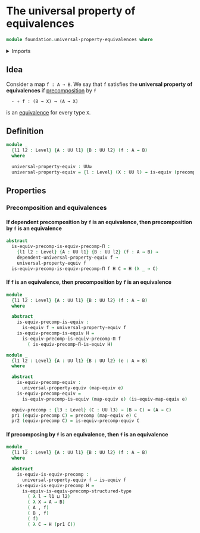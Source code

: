 # The universal property of equivalences

```agda
module foundation.universal-property-equivalences where
```

<details><summary>Imports</summary>

```agda
open import foundation.dependent-pair-types
open import foundation.dependent-universal-property-equivalences
open import foundation.precomposition-functions-into-subuniverses
open import foundation.universe-levels

open import foundation-core.equivalences
open import foundation-core.precomposition-dependent-functions
open import foundation-core.precomposition-functions
```

</details>

## Idea

Consider a map `f : A → B`. We say that `f` satisfies the **universal property
of equivalences** if
[precomposition](foundation-core.precomposition-functions.md) by `f`

```text
  - ∘ f : (B → X) → (A → X)
```

is an [equivalence](foundation-core.equivalences.md) for every type `X`.

## Definition

```agda
module _
  {l1 l2 : Level} {A : UU l1} {B : UU l2} (f : A → B)
  where

  universal-property-equiv : UUω
  universal-property-equiv = {l : Level} (X : UU l) → is-equiv (precomp f X)
```

## Properties

### Precomposition and equivalences

#### If dependent precomposition by `f` is an equivalence, then precomposition by `f` is an equivalence

```agda
abstract
  is-equiv-precomp-is-equiv-precomp-Π :
    {l1 l2 : Level} {A : UU l1} {B : UU l2} (f : A → B) →
    dependent-universal-property-equiv f →
    universal-property-equiv f
  is-equiv-precomp-is-equiv-precomp-Π f H C = H (λ _ → C)
```

#### If `f` is an equivalence, then precomposition by `f` is an equivalence

```agda
module _
  {l1 l2 : Level} {A : UU l1} {B : UU l2} (f : A → B)
  where

  abstract
    is-equiv-precomp-is-equiv :
      is-equiv f → universal-property-equiv f
    is-equiv-precomp-is-equiv H =
      is-equiv-precomp-is-equiv-precomp-Π f
        ( is-equiv-precomp-Π-is-equiv H)

module _
  {l1 l2 : Level} {A : UU l1} {B : UU l2} (e : A ≃ B)
  where

  abstract
    is-equiv-precomp-equiv :
      universal-property-equiv (map-equiv e)
    is-equiv-precomp-equiv =
      is-equiv-precomp-is-equiv (map-equiv e) (is-equiv-map-equiv e)

  equiv-precomp : {l3 : Level} (C : UU l3) → (B → C) ≃ (A → C)
  pr1 (equiv-precomp C) = precomp (map-equiv e) C
  pr2 (equiv-precomp C) = is-equiv-precomp-equiv C
```

#### If precomposing by `f` is an equivalence, then `f` is an equivalence

```agda
module _
  {l1 l2 : Level} {A : UU l1} {B : UU l2} (f : A → B)
  where

  abstract
    is-equiv-is-equiv-precomp :
      universal-property-equiv f → is-equiv f
    is-equiv-is-equiv-precomp H =
      is-equiv-is-equiv-precomp-structured-type
        ( λ l → l1 ⊔ l2)
        ( λ X → A → B)
        ( A , f)
        ( B , f)
        ( f)
        ( λ C → H (pr1 C))
```
